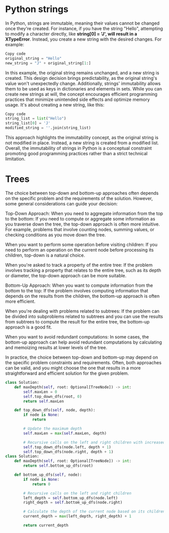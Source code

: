 
# Python strings
In Python, strings are immutable, meaning their values cannot be changed once they're created. For instance, if you have the string "Hello", attempting to modify a character directly, like __string[0] = 'J', will result in a XTypeError__. Instead, you create a new string with the desired changes. For example:

 ``` python
Copy code
original_string = "Hello"
new_string = "J" + original_string[1:]
```
In this example, the original string remains unchanged, and a new string is created. This design decision brings predictability, as the original string's value won't unexpectedly change. Additionally, strings' immutability allows them to be used as keys in dictionaries and elements in sets. While you can create new strings at will, the concept encourages efficient programming practices that minimize unintended side effects and optimize memory usage. It's about creating a new string, like this:

``` python
Copy code
string_list = list("Hello")
string_list[0] = 'J'
modified_string = ''.join(string_list)
```
This approach highlights the immutability concept, as the original string is not modified in place. Instead, a new string is created from a modified list. Overall, the immutability of strings in Python is a conceptual constraint promoting good programming practices rather than a strict technical limitation.


# Trees

The choice between top-down and bottom-up approaches often depends on the specific problem and the requirements of the solution. However, some general considerations can guide your decision:

Top-Down Approach:
When you need to aggregate information from the top to the bottom: If you need to compute or aggregate some information as you traverse down the tree, the top-down approach is often more intuitive. For example, problems that involve counting nodes, summing values, or checking conditions as you move down the tree.

When you want to perform some operation before visiting children: If you need to perform an operation on the current node before processing its children, top-down is a natural choice.

When you're asked to track a property of the entire tree: If the problem involves tracking a property that relates to the entire tree, such as its depth or diameter, the top-down approach can be more suitable.

Bottom-Up Approach:
When you want to compute information from the bottom to the top: If the problem involves computing information that depends on the results from the children, the bottom-up approach is often more efficient.

When you're dealing with problems related to subtrees: If the problem can be divided into subproblems related to subtrees and you can use the results from subtrees to compute the result for the entire tree, the bottom-up approach is a good fit.

When you want to avoid redundant computations: In some cases, the bottom-up approach can help avoid redundant computations by calculating and memoizing results at lower levels of the tree.

In practice, the choice between top-down and bottom-up may depend on the specific problem constraints and requirements. Often, both approaches can be valid, and you might choose the one that results in a more straightforward and efficient solution for the given problem.

``` python
class Solution:
    def maxDepth(self, root: Optional[TreeNode]) -> int:
        self.maxLen = 0
        self.top_down_dfs(root, 0)
        return self.maxLen

    def top_down_dfs(self, node, depth):
        if node is None:
            return

        # Update the maximum depth
        self.maxLen = max(self.maxLen, depth)

        # Recursive calls on the left and right children with increased depth
        self.top_down_dfs(node.left, depth + 1)
        self.top_down_dfs(node.right, depth + 1)
class Solution:
    def maxDepth(self, root: Optional[TreeNode]) -> int:
        return self.bottom_up_dfs(root)

    def bottom_up_dfs(self, node):
        if node is None:
            return 0

        # Recursive calls on the left and right children
        left_depth = self.bottom_up_dfs(node.left)
        right_depth = self.bottom_up_dfs(node.right)

        # Calculate the depth of the current node based on its children
        current_depth = max(left_depth, right_depth) + 1

        return current_depth
```

